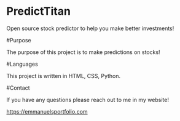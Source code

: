 # PredictTitan
Open source stock predictor to help you make better investments!

#Purpose 

The purpose of this project is to make predictions on stocks!

#Languages

This project is written in HTML, CSS, Python.

#Contact

If you have any questions please reach out to me in my website!

https://emmanuelsportfolio.com
